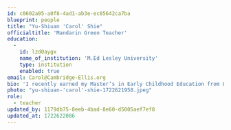```yaml
---
id: c0602a05-a0f8-4ad1-ab3e-ec85642ca7ba
blueprint: people
title: "Yu-Shiuan 'Carol' Shie"
officialtitle: 'Mandarin Green Teacher'
education:
  -
    id: lzd0aygx
    name_of_institution: 'M.Ed Lesley University'
    type: institution
    enabled: true
email: Carol@Cambridge-Ellis.org
bio: 'I recently earned my Master’s in Early Childhood Education from Lesley University after being a licensed teacher and working in multiple schools for several years in Taiwan. I enjoy guiding children to discover their potential and become more confident individuals. It is important for me to listen to each child so they feel loved and understood. In my free time, I enjoy dancing and exploring new places and cuisines. This is my first year at CES, and I am very excited to be part of the family.'
photo: "yu-shiuan-'carol'-shie-1722621958.jpeg"
role:
  - teacher
updated_by: 1179db75-8eeb-4bad-8e60-d5005aef7ef8
updated_at: 1722622086
---
```

